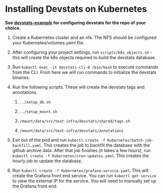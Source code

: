 # Installing Devstats on Kubernetes

**See [devstats-example](https://github.com/cncf/devstats-example) for
configuring devstats for the repo of your choice.**

1. Create a Kubernetes cluster and an nfs. The NFS should be configured your
   Kubernetes/volumes.yaml file.

1. After configuring your project settings, run `scripts/k8s_objects.sh` - this
   will create the k8s objects required to build the devstats database.

1. Run `kubectl exec -it devstats-cli-0 /bin/bash` to execute commands from the
   CLI. From here we will run commands to initialize the devstats binaries.

1. Run the following scripts. These will create the devstats tags and
   annotations.

   1. `../setup_db.sh`

   1. `../setup_mount.sh`

   1. `/mount/data/src/test-infra/devstats/shared/tags.sh`

   1. `/mount/data/src/test-infra/devstats/annotations`

1. Exit out of the pod and run
   `kubectl create -f Kubernetes/batch-job-backfill.yaml`. This creates the job
   to backfill the database with the github archive data. After that job
   finishes (it takes a few hours), run
   `kubectl create -f Kubernetes/cron-updates.yaml`. This creates the hourly job
   to update the database.

1. Run `kubectl create -f Kubernetes/grafana-service.yaml`. This will create the
   Grafana front end service. You can run `kubectl get service` to view the
   external IP for the service. You will need to manually set up the Grafana
   front end.
